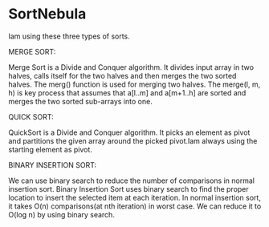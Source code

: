 # SortNebula
Iam using these three types of sorts.

MERGE SORT:

Merge Sort is a Divide and Conquer algorithm. It divides input array in two halves, calls itself for the two halves and then merges the two sorted halves. The merg() function is used for merging two halves. The merge(l, m, h) is key process that assumes that a[l..m] and a[m+1..h] are sorted and merges the two sorted sub-arrays into one.

QUICK SORT:

QuickSort is a Divide and Conquer algorithm. It picks an element as pivot and partitions the given array around the picked pivot.Iam always using the starting element as pivot.

BINARY INSERTION SORT:

We can use binary search to reduce the number of comparisons in normal insertion sort. Binary Insertion Sort uses binary search to find the proper location to insert the selected item at each iteration. 
In normal insertion sort, it takes O(n) comparisons(at nth iteration) in worst case. We can reduce it to O(log n) by using binary search.


